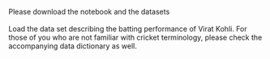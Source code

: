 Please download the notebook and the datasets<br><br>
Load the data set describing the batting performance of Virat Kohli. For those of you who are not familiar with cricket terminology, please check the accompanying data dictionary as well.
